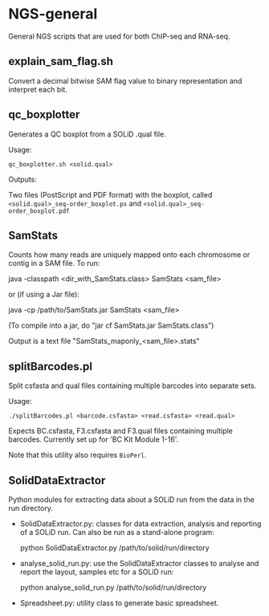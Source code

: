 NGS-general
===========

General NGS scripts that are used for both ChIP-seq and RNA-seq.

explain_sam_flag.sh
-------------------
Convert a decimal bitwise SAM flag value to binary representation and
interpret each bit.

qc_boxplotter
-------------
Generates a QC boxplot from a SOLiD .qual file.

Usage:

    qc_boxplotter.sh <solid.qual>

Outputs:

Two files (PostScript and PDF format) with the boxplot, called
`<solid.qual>_seq-order_boxplot.ps` and `<solid.qual>_seq-order_boxplot.pdf`

SamStats
--------
Counts how many reads are uniquely mapped onto each chromosome or
contig in a SAM file. To run:

java -classpath <dir_with_SamStats.class> SamStats <sam_file>

or (if using a Jar file):

java -cp /path/to/SamStats.jar SamStats <sam_file>

(To compile into a jar, do "jar cf SamStats.jar SamStats.class")

Output is a text file "SamStats_maponly_<sam_file>.stats"

splitBarcodes.pl
----------------
Split csfasta and qual files containing multiple barcodes into separate sets.

Usage:

    ./splitBarcodes.pl <barcode.csfasta> <read.csfasta> <read.qual>

Expects BC.csfasta, F3.csfasta and F3.qual files containing multiple barcodes.
Currently set up for 'BC Kit Module 1-16'.

Note that this utility also requires `BioPerl`.

SolidDataExtractor
------------------
Python modules for extracting data about a SOLiD run from the data in
the run directory.

- SolidDataExtractor.py: classes for data extraction, analysis and
  reporting of a SOLiD run.
  Can also be run as a stand-alone program:

  python SolidDataExtractor.py /path/to/solid/run/directory

- analyse_solid_run.py: use the SolidDataExtractor classes to analyse
  and report the layout, samples etc for a SOLiD run:

  python analyse_solid_run.py /path/to/solid/run/directory

- Spreadsheet.py: utility class to generate basic spreadsheet.
